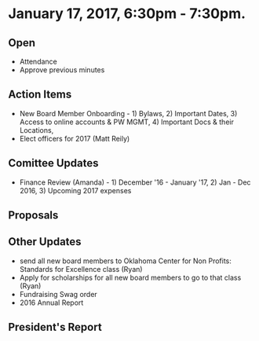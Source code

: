# January 17, 2017, 6:30pm - 7:30pm.

## Open
* Attendance
* Approve previous minutes

## Action Items
* New Board Member Onboarding - 1) Bylaws, 2) Important Dates, 3) Access to online accounts & PW MGMT, 4) Important Docs & their Locations,
* Elect officers for 2017 (Matt Reily)

## Comittee Updates
* Finance Review (Amanda) - 1) December '16 - January '17, 2) Jan - Dec 2016, 3) Upcoming 2017 expenses

## Proposals

## Other Updates
* send all new board members to Oklahoma Center for Non Profits: Standards for Excellence class (Ryan)
* Apply for scholarships for all new board members to go to that class (Ryan)
* Fundraising Swag order 
* 2016 Annual Report


## President's Report 
